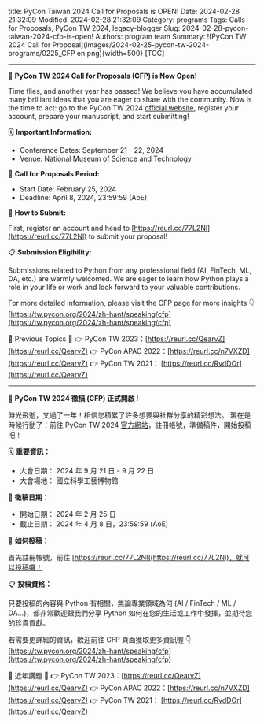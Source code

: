 title: PyCon Taiwan 2024 Call for Proposals is OPEN!
Date: 2024-02-28 21:32:09
Modified: 2024-02-28 21:32:09
Category: programs
Tags: Calls for Proposals, PyCon TW 2024, legacy-blogger
Slug: 2024-02-28-pycon-taiwan-2024-cfp-is-open!
Authors: program team
Summary: ![PyCon TW 2024 Call for Proposal](images/2024-02-25-pycon-tw-2024-programs/0225_CFP en.png){width=500}
[TOC]

---

<!--your content here-->

📢 **PyCon TW 2024 Call for Proposals (CFP) is Now Open!**

Time flies, and another year has passed! We believe you have accumulated many brilliant ideas that you are eager to share with the community. Now is the time to act: go to the PyCon TW 2024 [official website](https://tw.pycon.org/prs/zh-hant/accounts/login/?next=/prs/zh-hant/dashboard/), register your account, prepare your manuscript, and start submitting!

🗓 **Important Information:**

- Conference Dates: September 21 - 22, 2024
- Venue: National Museum of Science and Technology

🔔 **Call for Proposals Period:**

- Start Date: February 25, 2024
- Deadline: April 8, 2024, 23:59:59 (AoE)

📝 **How to Submit:**

First, register an account and head to [https://reurl.cc/77L2Nl](https://reurl.cc/77L2Nl) to submit your proposal!

📋 **Submission Eligibility:**

Submissions related to Python from any professional field (AI, FinTech, ML, DA, etc.) are warmly welcomed. We are eager to learn how Python plays a role in your life or work and look forward to your valuable contributions.

For more detailed information, please visit the CFP page for more insights 👇
[https://tw.pycon.org/2024/zh-hant/speaking/cfp](https://tw.pycon.org/2024/zh-hant/speaking/cfp)

🔻 Previous Topics 🔻
👉 PyCon TW 2023：[https://reurl.cc/QearvZ](https://reurl.cc/QearvZ)
👉 PyCon APAC 2022：[https://reurl.cc/n7VXZD](https://reurl.cc/QearvZ)
👉 PyCon TW 2021： [https://reurl.cc/RvdDOr](https://reurl.cc/QearvZ)

---

📢 **PyCon TW 2024 徵稿 (CFP) 正式開啟 !**

時光飛逝，又過了一年！相信您積累了許多想要與社群分享的精彩想法。
現在是時候行動了：前往 PyCon TW 2024 [官方網站](https://tw.pycon.org/prs/zh-hant/accounts/login/?next=/prs/zh-hant/dashboard/)，註冊帳號，準備稿件，開始投稿吧！

🗓 **重要資訊：**

- 大會日期： 2024 年 9 月 21 日 - 9 月 22 日
- 大會場地： 國立科學工藝博物館

🔔 **徵稿日期：**

- 開始日期： 2024 年 2 月 25 日
- 截止日期： 2024 年 4 月 8 日，23:59:59 (AoE)

📝 **如何投稿：**

首先註冊帳號，前往 [https://reurl.cc/77L2Nl](https://reurl.cc/77L2Nl)，就可以投稿囉！

📋 **投稿資格：**

只要投稿的內容與 Python 有相關，無論專業領域為何 (AI / FinTech / ML / DA...)，都非常歡迎跟我們分享 Python 如何在您的生活或工作中發揮，並期待您的珍貴貢獻。

若需要更詳細的資訊，歡迎前往 CFP 頁面獲取更多資訊喔 👇
[https://tw.pycon.org/2024/zh-hant/speaking/cfp](https://tw.pycon.org/2024/zh-hant/speaking/cfp)

🔻 近年講題 🔻
👉 PyCon TW 2023：[https://reurl.cc/QearvZ](https://reurl.cc/QearvZ)
👉 PyCon APAC 2022：[https://reurl.cc/n7VXZD](https://reurl.cc/QearvZ)
👉 PyCon TW 2021： [https://reurl.cc/RvdDOr](https://reurl.cc/QearvZ)
